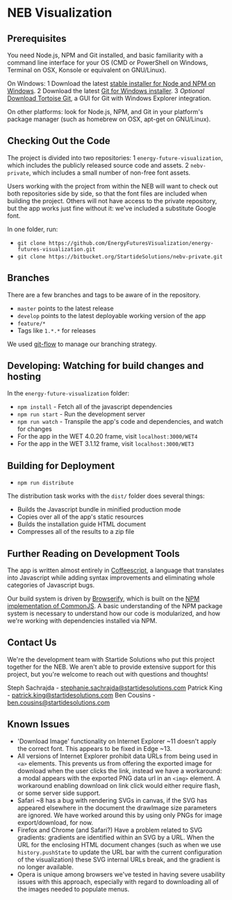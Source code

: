 

NEB Visualization
=================

## Prerequisites
You need Node.js, NPM and Git installed, and basic familiarity with a command line interface for your OS (CMD or PowerShell on Windows, Terminal on OSX, Konsole or equivalent on GNU/Linux).

On Windows: 
1 Download the latest [stable installer for Node and NPM on Windows](https://nodejs.org/en/download/).
2 Download the latest [Git for Windows installer](https://git-scm.com/download/win).
3 *Optional* [Download Tortoise Git](https://tortoisegit.org/), a GUI for Git with Windows Explorer integration.

On other platforms: look for Node.js, NPM, and Git in your platform's package manager (such as homebrew on OSX, apt-get on GNU/Linux).

## Checking Out the Code
The project is divided into two repositories: 
1 `energy-future-visualization`, which includes the publicly released source code and assets. 
2 `nebv-private`, which includes a small number of non-free font assets.

Users working with the project from within the NEB will want to check out both repositories side by side, so that the font files are included when building the project. Others will not have access to the private repository, but the app works just fine without it: we've included a substitute Google font. 

In one folder, run:
* `git clone https://github.com/EnergyFuturesVisualization/energy-futures-visualization.git`
* `git clone https://bitbucket.org/StartideSolutions/nebv-private.git` 

## Branches
There are a few branches and tags to be aware of in the repository.
* `master` points to the latest release
* `develop` points to the latest deployable working version of the app
* `feature/*`
* Tags like `1.*.*` for releases

We used [git-flow](https://github.com/nvie/gitflow) to manage our branching strategy.

## Developing: Watching for build changes and hosting
In the `energy-future-visualization` folder:
* `npm install` - Fetch all of the javascript dependencies
* `npm run start` - Run the development server
* `npm run watch` - Transpile the app's code and dependencies, and watch for changes
* For the app in the WET 4.0.20 frame, visit `localhost:3000/WET4`
* For the app in the WET 3.1.12 frame, visit `localhost:3000/WET3`


## Building for Deployment
* `npm run distribute`

The distribution task works with the `dist/` folder does several things:
* Builds the Javascript bundle in minified production mode
* Copies over all of the app's static resources
* Builds the installation guide HTML document
* Compresses all of the results to a zip file

## Further Reading on Development Tools
The app is written almost entirely in [Coffeescript](http://coffeescript.org), a language that translates into Javascript while adding syntax improvements and eliminating whole categories of Javascript bugs.

Our build system is driven by [Browserify](http://browserify.org), which is built on the [NPM implementation of CommonJS](https://docs.npmjs.com/how-npm-works/packages). A basic understanding of the NPM package system is necessary to understand how our code is modularized, and how we're working with dependencies installed via NPM. 

## Contact Us
We're the development team with Startide Solutions who put this project together for the NEB. We aren't able to provide extensive support for this project, but you're welcome to reach out with questions and thoughts!

Steph Sachrajda - stephanie.sachrajda@startidesolutions.com
Patrick King - patrick.king@startidesolutions.com
Ben Cousins - ben.cousins@startidesolutions.com

## Known Issues
* 'Download Image' functionality on Internet Explorer ~11 doesn't apply the correct font. This appears to be fixed in Edge ~13.
* All versions of Internet Explorer prohibit data URLs from being used in `<a>` elements. This prevents us from offering the exported image for download when the user clicks the link, instead we have a workaround: a modal appears with the exported PNG data url in an `<img>` element. A workaround enabling download on link click would either require flash, or some server side support. 
* Safari ~8 has a bug with rendering SVGs in canvas, if the SVG has appeared elsewhere in the document the drawImage size parameters are ignored. We have worked around this by using only PNGs for image export/download, for now. 
* Firefox and Chrome (and Safari?) Have a problem related to SVG gradients:  gradients are identified within an SVG by a URL. When the URL for the enclosing HTML document changes (such as when we use `history.pushState` to update the URL bar with the current configuration of the visualization) these SVG internal URLs break, and the gradient is no longer available. 
* Opera is unique among browsers we've tested in having severe usability issues with this approach, especially with regard to downloading all of the images needed to populate menus. 
